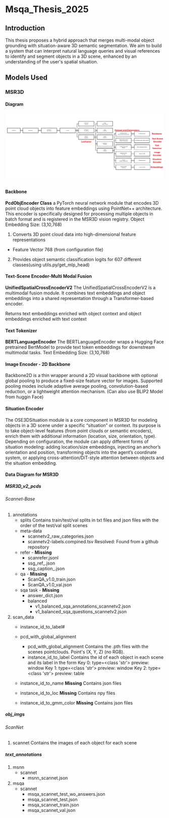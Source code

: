 # Msqa_Thesis_2025
## Introduction
 This thesis proposes a hybrid approach that merges multi-modal object grounding with situation-aware 3D semantic segmentation. We aim to build a system that can interpret natural language queries and visual references to identify and segment objects in a 3D scene, enhanced by an understanding of the user's spatial situation.
## Models Used
### MSR3D
#### Diagram
![Pipeline Diagram](assets/msr3d_diagram.png)

#### Backbone
**PcdObjEncoder Class**
 a PyTorch neural network module that encodes 3D point cloud objects into feature embeddings using PointNet++ architecture. This encoder is specifically designed for processing multiple objects in batch format and is registered in the MSR3D vision registry.
 Object Embedding Size: (3,10,768)
 1. Converts 3D point cloud data into high-dimensional feature representations
  - Feature Vector 768 (from configuration file)
 2. Provides object semantic classification logits for 607 different classes(using utils.py/get_mlp_head)
 #### Text-Scene Encoder-Multi Modal Fusion
 **UnifiedSpatialCrossEncoderV2**
 The UnifiedSpatialCrossEncoderV2 is a multimodal fusion module. It combines text embeddings and object embeddings into a shared representation through a Transformer-based encoder.

 Returns text embeddings enriched with object context and object embeddings enriched with text context
#### Text Tokenizer
**BERTLanguageEncoder**
The BERTLanguageEncoder wraps a Hugging Face pretrained BertModel to provide text token embeddings for downstream multimodal tasks. 
Text Embedding Size: (3,10,768) 
#### Image Encoder - 2D Backbone
Backbone2D is a thin wrapper around a 2D visual backbone with optional global pooling to produce a fixed-size feature vector for images. Supported pooling modes include adaptive average pooling, convolution-based reduction, or a lightweight attention mechanism.
(Can also use BLIP2 Model from huggin Face)
#### Situation Encoder
The OSE3DSituation module is a core component in MSR3D for modeling objects in a 3D scene under a specific “situation” or context. Its purpose is to take object-level features (from point clouds or semantic encoders), enrich them with additional information (location, size, orientation, type). Depending on configuration, the module can apply different forms of situation modeling: adding location/size embeddings, injecting an anchor’s orientation and position, transforming objects into the agent’s coordinate system, or applying cross-attention/DiT-style attention between objects and the situation embedding.
#### Data Diagram for MSR3D
##### MSR3D_v2_pcds
###### Scannet-Base
1. annotations
   - splits
      Contains train/test/val splits in txt files and json files with the order of the test/val split scenes
   - meta-data
      - scannetv2_raw_categories.json
      - scannetv2-labels.compined.tsv
      Resolved: Found from a github repository 
   - refer - **Missing**
      - scanrefer.jsonl
      - ssg_ref_.json
      - ssg_caption_.json
   - qa - **Missing**
      - ScanQA_v1.0_train.json
      - ScanQA_v1.0_val.json
   - sqa task - **Missing**
      - answer_dict.json
      - balanced
         - v1_balanced_sqa_annotations_scannetv2.json
         - v1_balanced_sqa_questions_scannetv2.json
2. scan_data
   - instance_id_to_label#

   - pcd_with_global_alignment
      - pcd_with_global_alignment
         Contains the .pth files with the scenes pointclouds. Point's (X, Y, Z) (no RGB).
      - instance_id_to_label
         Contains the id of each object in each scene and its label in the form 
            Key 0: type=<class 'str'>
            preview: window
            Key 1: type=<class 'str'>
            preview: window
            Key 2: type=<class 'str'>
            preview: table
   - instance_id_to_name **Missing**
      Contains json files
   - instance_id_to_loc **Missing**
      Contains npy files  
   - instance_id_to_gmm_color **Missing**
      Contains json files
##### obj_imgs
###### ScanNet
   1. scannet
      Contains the images of each object for each scene
##### text_annotations
   1. msnn
      - scannet
         - msnn_scannet.json
   2. msqa
      - scannet
         - msqa_scannet_test_wo_answers.json
         - msqa_scannet_test.json
         - msqa_scannet_train.json
         - msqa_scannet_val.json